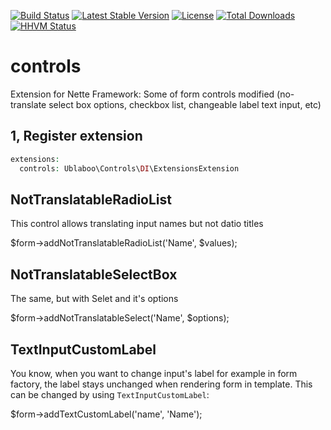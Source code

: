[![Build Status](https://travis-ci.org/ublaboo/controls.svg?branch=master)](https://travis-ci.org/ublaboo/controls)
[![Latest Stable Version](https://poser.pugx.org/ublaboo/controls/v/stable)](https://packagist.org/packages/ublaboo/controls) [![License](https://poser.pugx.org/ublaboo/controls/license)](https://packagist.org/packages/ublaboo/controls)
[![Total Downloads](https://poser.pugx.org/ublaboo/controls/downloads)](https://packagist.org/packages/ublaboo/controls)
[![HHVM Status](https://img.shields.io/hhvm/ublaboo/controls/master.svg)](http://hhvm.h4cc.de/package/ublaboo/controls)

# controls
Extension for Nette Framework: Some of form controls modified (no-translate select box options, checkbox list, changeable label text input, etc)

## 1, Register extension

```php
extensions:
  controls: Ublaboo\Controls\DI\ExtensionsExtension
```

## NotTranslatableRadioList

This control allows translating input names but not datio titles

$form->addNotTranslatableRadioList('Name', $values);

## NotTranslatableSelectBox

The same, but with Selet and it's options

$form->addNotTranslatableSelect('Name', $options);

## TextInputCustomLabel

You know, when you want to change input's label for example in form factory, the label stays unchanged when rendering form in template. This can be changed by using `TextInputCustomLabel`:

$form->addTextCustomLabel('name', 'Name');
